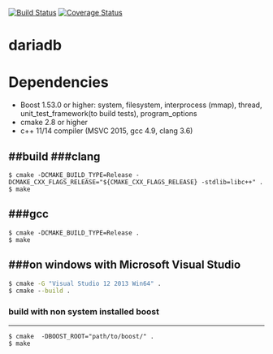 [![Build Status](https://travis-ci.org/lysevi/dariadb.svg?branch=master)](https://travis-ci.org/lysevi/dariadb)
[![Coverage Status](https://coveralls.io/repos/github/lysevi/dariadb/badge.svg?branch=master)](https://coveralls.io/github/lysevi/dariadb?branch=master)

# dariadb

# Dependencies
* Boost 1.53.0 or higher: system, filesystem, interprocess (mmap), thread, unit_test_framework(to build tests), program_options
* cmake 2.8 or higher
* c++ 11/14 compiler (MSVC 2015, gcc 4.9, clang 3.6)

##build
###clang
---
```shell
$ cmake -DCMAKE_BUILD_TYPE=Release -DCMAKE_CXX_FLAGS_RELEASE="${CMAKE_CXX_FLAGS_RELEASE} -stdlib=libc++" .
$ make
```

###gcc
---
```shell
$ cmake -DCMAKE_BUILD_TYPE=Release .
$ make
```
###on windows with **Microsoft Visual Studio**
---
```cmd
$ cmake -G "Visual Studio 12 2013 Win64" .
$ cmake --build .
```
### build with non system installed boost
---
```shell
$ cmake  -DBOOST_ROOT="path/to/boost/" .
$ make
```

